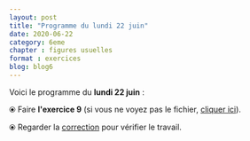 ```yaml
---
layout: post
title: "Programme du lundi 22 juin"
date: 2020-06-22
category: 6eme
chapter : figures usuelles
format : exercices
blog: blog6
---
```


Voici le programme du <b>lundi 22 juin</b> :

⦿ Faire <strong>l'exercice 9</strong> (si vous ne voyez pas le fichier, <a href="/exercices/6eme/6eme_exercices_lundi_22_juin_2020_v2.pdf">cliquer ici</a>).

<object data="/exercices/6eme/6eme_exercices_lundi_22_juin_2020_v2.pdf" width="100%" height="500" type='application/pdf'></object>

⦿ Regarder la <a class="correction" href="/exercices/6eme/6eme_exercices_lundi_22_juin_2020_corrections_v2.pdf">correction</a> pour vérifier le travail.
